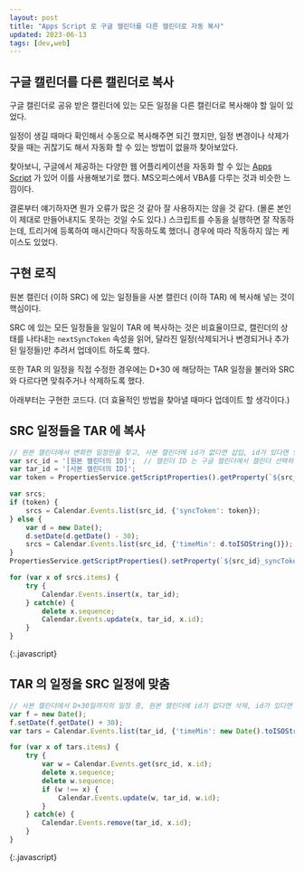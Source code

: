 ```yaml
---
layout: post
title: "Apps Script 로 구글 캘린더를 다른 캘린더로 자동 복사"
updated: 2023-06-13
tags: [dev,web]
---
```


## 구글 캘린더를 다른 캘린더로 복사

구글 캘린더로 공유 받은 캘린더에 있는 모든 일정을 다른 캘린더로 복사해야 할 일이 있었다.

일정이 생길 때마다 확인해서 수동으로 복사해주면 되긴 했지만, 일정 변경이나 삭제가 잦을 때는 귀찮기도 해서 자동화 할 수 있는 방법이 없을까 찾아보았다.

찾아보니, 구글에서 제공하는 다양한 웹 어플리케이션을 자동화 할 수 있는 [Apps Script](https://www.google.com/script/start/) 가 있어 이를 사용해보기로 했다. MS오피스에서 VBA를 다루는 것과 비슷한 느낌이다.

결론부터 얘기하자면 뭔가 오류가 많은 것 같아 잘 사용하지는 않을 것 같다. (몰론 본인이 제대로 만들어내지도 못하는 것일 수도 있다.) 스크립트를 수동을 실행하면 잘 작동하는데, 트리거에 등록하여 매시간마다 작동하도록 했더니 경우에 따라 작동하지 않는 케이스도 있었다.

## 구현 로직

원본 캘린더 (이하 SRC) 에 있는 일정들을 사본 캘린더 (이하 TAR) 에 복사해 넣는 것이 핵심이다.

SRC 에 있는 모든 일정들을 일일이 TAR 에 복사하는 것은 비효율이므로, 캘린더의 상태를 나타내는 `nextSyncToken` 속성을 읽어, 달라진 일정(삭제되거나 변경되거나 추가된 일정들)만 추려서 업데이트 하도록 했다.

또한 TAR 의 일정을 직접 수정한 경우에는 D+30 에 해당하는 TAR 일정을 불러와 SRC 와 다르다면 맞춰주거나 삭제하도록 했다.

아래부터는 구현한 코드다. (더 효율적인 방법을 찾아낼 때마다 업데이트 할 생각이다.)

## SRC 일정들을 TAR 에 복사

```js
// 원본 캘린더에서 변화한 일정만을 찾고, 사본 캘린더에 id가 없다면 삽입, id가 있다면 업데이트
var src_id = '[원본 캘린더의 ID]';  // 캘린더 ID 는 구글 캘린더에서 캘린더 선택하면 나오는 하위 메뉴의 "설정 및 공유" 에서 확인 가능
var tar_id = '[사본 캘린더의 ID]';
var token = PropertiesService.getScriptProperties().getProperty(`${src_id}_syncToken`);

var srcs;
if (token) {
    srcs = Calendar.Events.list(src_id, {'syncToken': token});
} else {
    var d = new Date();
    d.setDate(d.getDate() - 30);
    srcs = Calendar.Events.list(src_id, {'timeMin': d.toISOString()});
}
PropertiesService.getScriptProperties().setProperty(`${src_id}_syncToken`, srcs.nextSyncToken);

for (var x of srcs.items) {
    try {
        Calendar.Events.insert(x, tar_id);
    } catch(e) {
        delete x.sequence;
        Calendar.Events.update(x, tar_id, x.id);
    }
}
```
{:.javascript}

## TAR 의 일정을 SRC 일정에 맞춤

```js
// 사본 캘린더에서 D+30일까지의 일정 중, 원본 캘린더에 id가 없다면 삭제, id가 있다면 데이터 일치여부 판단해서 원본에 일치시킴
var f = new Date();
f.setDate(f.getDate() + 30);
var tars = Calendar.Events.list(tar_id, {'timeMin': new Date().toISOString(), 'timeMax': f.toISOString()});

for (var x of tars.items) {
    try {
        var w = Calendar.Events.get(src_id, x.id);
        delete x.sequence;
        delete w.sequence;
        if (w !== x) {
            Calendar.Events.update(w, tar_id, w.id);
        }
    } catch(e) {
        Calendar.Events.remove(tar_id, x.id);
    }
}
```
{:.javascript}